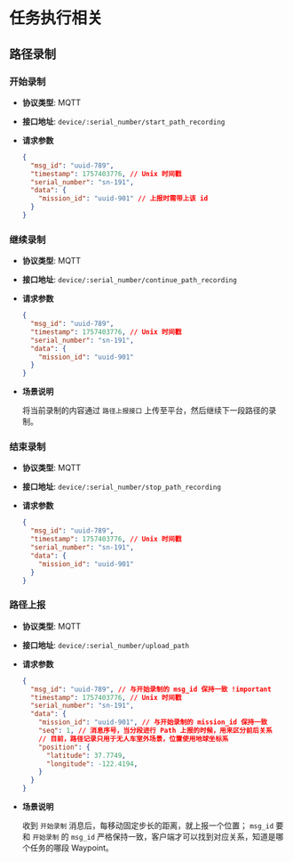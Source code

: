 # 任务执行相关

## 路径录制

### 开始录制

- **协议类型**: MQTT
- **接口地址**: `device/:serial_number/start_path_recording`
- **请求参数**

  ```json
  {
    "msg_id": "uuid-789",
    "timestamp": 1757403776, // Unix 时间戳
    "serial_number": "sn-191",
    "data": {
      "mission_id": "uuid-901" // 上报时需带上该 id
    }
  }
  ```

### 继续录制

- **协议类型**: MQTT
- **接口地址**: `device/:serial_number/continue_path_recording`
- **请求参数**

  ```json
  {
    "msg_id": "uuid-789",
    "timestamp": 1757403776, // Unix 时间戳
    "serial_number": "sn-191",
    "data": {
      "mission_id": "uuid-901"
    }
  }
  ```

- **场景说明**

  将当前录制的内容通过 `路径上报接口` 上传至平台，然后继续下一段路径的录制。

### 结束录制

- **协议类型**: MQTT
- **接口地址**: `device/:serial_number/stop_path_recording`
- **请求参数**

  ```json
  {
    "msg_id": "uuid-789",
    "timestamp": 1757403776, // Unix 时间戳
    "serial_number": "sn-191",
    "data": {
      "mission_id": "uuid-901"
    }
  }
  ```

### 路径上报

- **协议类型**: MQTT
- **接口地址**: `device/:serial_number/upload_path`
- **请求参数**

  ```json
  {
    "msg_id": "uuid-789", // 与开始录制的 msg_id 保持一致 !important
    "timestamp": 1757403776, // Unix 时间戳
    "serial_number": "sn-191",
    "data": {
      "mission_id": "uuid-901", // 与开始录制的 mission_id 保持一致
      "seq": 1, // 消息序号，当分段进行 Path 上报的时候，用来区分前后关系
      // 目前，路径记录只用于无人车室外场景，位置使用地球坐标系
      "position": {
        "latitude": 37.7749,
        "longitude": -122.4194,
      }
    }
  }
  ```

- **场景说明**

  收到 `开始录制` 消息后，每移动固定步长的距离，就上报一个位置；
  `msg_id` 要和 `开始录制` 的 `msg_id` 严格保持一致，客户端才可以找到对应关系，知道是哪个任务的哪段 Waypoint。
